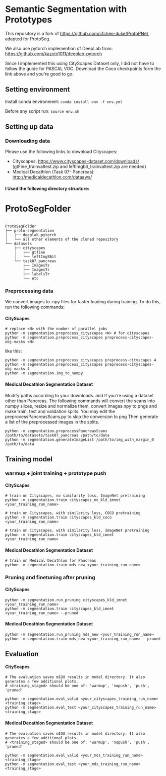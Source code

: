 # Semantic Segmentation with Prototypes
This repository is a fork of https://github.com/cfchen-duke/ProtoPNet, adapted for ProtoSeg.

We also use pytorch implemention of DeepLab from: https://github.com/kazuto1011/deeplab-pytorch

Since I implemented this using CityScapes Dataset only, I did not have to follow the guide for PASCAL VOC. Download the Coco checkpoints form the link above and you're good to go. 


## Setting environment

Install conda environment:
`conda install env -f env.yml`

Before any script run:
`source env.sh`


## Setting up data

### Downloading data

Please use the following links to download Cityscapes:
- Cityscapes: https://www.cityscapes-dataset.com/downloads/ (gtFine_trainvaltest.zip and leftImgbit_trainvaltest.zip are needed)
- Medical Decathlon (Task 07- Pancreas): http://medicaldecathlon.com/dataaws/

#### I Used the following directory structure:

# ProtoSegFolder
```
.
ProtoSegFolder
├── proto-segmentation
│   ├── deeplab_pytorch
│   └── all other elements of the cloned repository
└── datasets
    ├── cityscapes
    │   ├── gtfine
    │   └── leftImg8Bit
    └── task07_pancreas
        ├── ImagesTs
        ├── ImagesTr
        ├── labelsTr
        └── etc
```
### Preprocessing data
We convert images to .npy files for faster loading during training. To do this, run the following commands:
#### CityScapes
```
# replace <N> with the number of parallel jobs
python -m segmentation.preprocess_cityscapes <N> # for cityscapes
python -m segmentation.preprocess_cityscapes preprocess-cityscapes-obj-masks <N>
```
like this:
```
python -m segmentation.preprocess_cityscapes preprocess-cityscapes 4
python -m segmentation.preprocess_cityscapes preprocess-cityscapes-obj-masks 4
python -m segmentation.img_to_numpy
```
#### Medical Decathlon Segmentation Dataset
Modify paths according to your downloads. and If you're using a dataset other than Pancreas.
The following commands will convert the scans into numpy slices, resize and normalize them, convert images.npy to pngs and make train, test and validation splits.
You may edit the preprocessPancreasScans.py to skip the conversion to png
Then generate a list of the preprocessed images in the splits.
```
python -m segmentation.preprocessPancreasScans /path/to/datasets/task07_pancreas /path/to/data
python -m segmentation.generateImageList /path/to/img_with_margin_0 /path/to/data
```

## Training model


### warmup + joint training + prototype push
#### CityScapes
```
# train on Cityscapes, no similarity loss, ImageNet pretraining
python -m segmentation.train cityscapes_no_kld_imnet <your_training_run_name>

# train on Cityscapes, with similarity loss, COCO pretraining
python -m segmentation.train cityscapes_kld_coco <your_training_run_name>

# train on Cityscapes, with similarity loss, ImageNet pretraining
python -m segmentation.train cityscapes_kld_imnet <your_training_run_name>
```
#### Medical Decathlon Segmentation Dataset
```
# train on Medical Decathlon for Pancreas
python -m segmentation.train mds_new <your_training_run_name>
```

### Pruning and finetuning after pruning
#### CityScapes
```
python -m segmentation.run_pruning cityscapes_kld_imnet <your_training_run_name>
python -m segmentation.train cityscapes_kld_imnet <your_training_run_name> --pruned
```
#### Medical Decathlon Segmentation Dataset
```
python -m segmentation.run_pruning mds_new <your_training_run_name>
python -m segmentation.train mds_new <your_training_run_name> --pruned
```

## Evaluation
#### CityScapes
```
# The evaluation saves mIOU results in model directory. It also generates a few additional plots.
# <training_staged> should be one of: 'warmup', 'nopush', 'push', 'pruned'

python -m segmentation.eval_valid <your_cityscapes_training_run_name> <training_stage>
python -m segmentation.eval_test <your_cityscapes_training_run_name> <training_stage>
```
#### Medical Decathlon Segmentation Dataset
```
# The evaluation saves mIOU results in model directory. It also generates a few additional plots.
# <training_staged> should be one of: 'warmup', 'nopush', 'push', 'pruned'

python -m segmentation.eval_valid <your_mds_training_run_name> <training_stage>
python -m segmentation.eval_test <your_mds_training_run_name> <training_stage>
```
